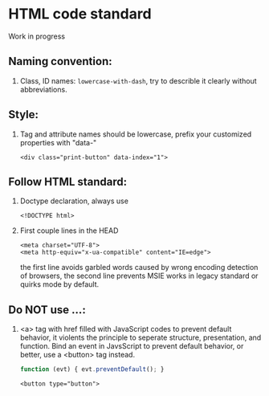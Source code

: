 # HTML code standard
Work in progress

## Naming convention:
1. Class, ID names: `lowercase-with-dash`, try to describle it clearly without abbreviations.

## Style:
1. Tag and attribute names should be lowercase, prefix your customized properties with "data-"
    
    ```
    <div class="print-button" data-index="1">
    ```

## Follow HTML standard:
1. Doctype declaration, always use
    
    ```
    <!DOCTYPE html>
    ```
2. First couple lines in the HEAD
    
    ```
    <meta charset="UTF-8">
    <meta http-equiv="x-ua-compatible" content="IE=edge">
    ```

    the first line avoids garbled words caused by wrong encoding detection of browsers,
    the second line prevents MSIE works in legacy standard or quirks mode by default.

## Do NOT use ...:
1. \<a\> tag with href filled with JavaScript codes to prevent default behavior, it violents the principle to seperate structure, presentation, and function. Bind an event in JavsScript to prevent default behavior, or better, use a \<button\> tag instead.
    ```javascript
    function (evt) { evt.preventDefault(); }
    ```
    ```
    <button type="button">
    ```
